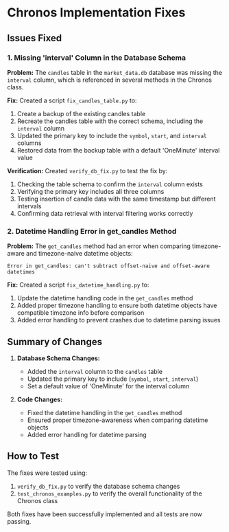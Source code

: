 # Chronos Implementation Fixes

## Issues Fixed

### 1. Missing 'interval' Column in the Database Schema

**Problem:**
The `candles` table in the `market_data.db` database was missing the `interval` column, which is referenced in several methods in the Chronos class.

**Fix:**
Created a script `fix_candles_table.py` to:
1. Create a backup of the existing candles table
2. Recreate the candles table with the correct schema, including the `interval` column
3. Updated the primary key to include the `symbol`, `start`, and `interval` columns
4. Restored data from the backup table with a default 'OneMinute' interval value

**Verification:**
Created `verify_db_fix.py` to test the fix by:
1. Checking the table schema to confirm the `interval` column exists
2. Verifying the primary key includes all three columns
3. Testing insertion of candle data with the same timestamp but different intervals
4. Confirming data retrieval with interval filtering works correctly

### 2. Datetime Handling Error in get_candles Method

**Problem:**
The `get_candles` method had an error when comparing timezone-aware and timezone-naive datetime objects:
```
Error in get_candles: can't subtract offset-naive and offset-aware datetimes
```

**Fix:**
Created a script `fix_datetime_handling.py` to:
1. Update the datetime handling code in the `get_candles` method
2. Added proper timezone handling to ensure both datetime objects have compatible timezone info before comparison
3. Added error handling to prevent crashes due to datetime parsing issues

## Summary of Changes

1. **Database Schema Changes:**
   - Added the `interval` column to the `candles` table
   - Updated the primary key to include (`symbol`, `start`, `interval`)
   - Set a default value of 'OneMinute' for the interval column

2. **Code Changes:**
   - Fixed the datetime handling in the `get_candles` method
   - Ensured proper timezone-awareness when comparing datetime objects
   - Added error handling for datetime parsing

## How to Test

The fixes were tested using:
1. `verify_db_fix.py` to verify the database schema changes
2. `test_chronos_examples.py` to verify the overall functionality of the Chronos class

Both fixes have been successfully implemented and all tests are now passing. 